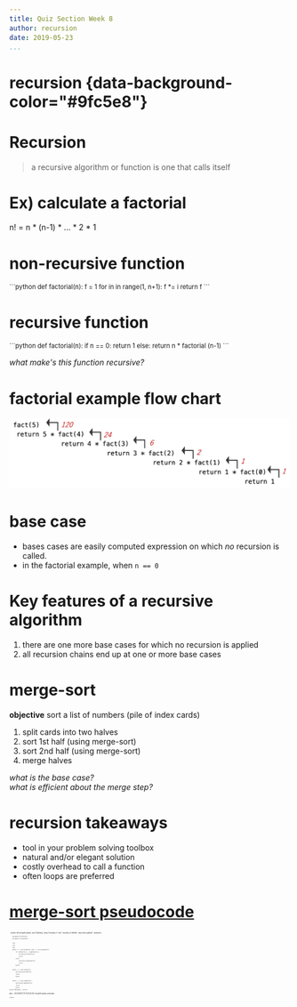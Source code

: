 ```yaml
---
title: Quiz Section Week 8
author: recursion
date: 2019-05-23
...
```


# recursion {data-background-color="#9fc5e8"}

# Recursion

> a recursive algorithm or function is one that calls itself

# Ex) calculate a factorial

n! = n * (n-1) * ... * 2 * 1

# non-recursive function

<div style="font-size: 80%">
```python
def factorial(n):
  f = 1
  for in in range(1, n+1):
    f *= i
  return f
```
</div>

# recursive function

<div style="font-size: 80%">
```python
def factorial(n):
  if n == 0:
    return 1
  else:
    return n * factorial (n-1)
```
</div>

*what make's this function recursive?*  

# factorial example flow chart

![](factorial.png)

# base case

- bases cases are easily computed expression on which *no* recursion is called.
- in the factorial example, when `n == 0`

# Key features of a recursive algorithm

1. there are one more base cases for which no recursion is applied
2. all recursion chains end up at one or more base cases

# merge-sort

**objective** sort a list of numbers (pile of index cards)

1. split cards into two halves
2. sort 1st half (using merge-sort)
3. sort 2nd half (using merge-sort)
4. merge halves

*what is the base case?*  
*what is efficient about the merge step?*  

# recursion takeaways

- tool in your problem solving toolbox
- natural and/or elegant solution
- costly overhead to call a function
- often loops are preferred

# [merge-sort pseudocode]((https://interactivepython.org/runestone/static/pythonds/SortSearch/TheMergeSort.html))

<div style="font-size: 20%">
```python
def mergeSort(alist):
    print("Splitting ",alist)
    if len(alist)>1:
        mid = len(alist)//2
        lefthalf = alist[:mid]
        righthalf = alist[mid:]

        mergeSort(lefthalf)
        mergeSort(righthalf)

        i=0
        j=0
        k=0
        while i < len(lefthalf) and j < len(righthalf):
            if lefthalf[i] < righthalf[j]:
                alist[k]=lefthalf[i]
                i=i+1
            else:
                alist[k]=righthalf[j]
                j=j+1
            k=k+1

        while i < len(lefthalf):
            alist[k]=lefthalf[i]
            i=i+1
            k=k+1

        while j < len(righthalf):
            alist[k]=righthalf[j]
            j=j+1
            k=k+1
    print("Merging ",alist)

alist = [54,26,93,17,77,31,44,55,20]
mergeSort(alist)
print(alist)
```
</div>
